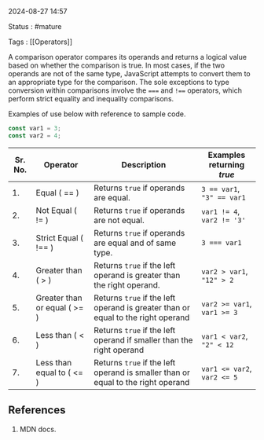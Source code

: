2024-08-27 14:57

Status : #mature 

Tags : [[Operators]]

A comparison operator compares its operands and returns a logical value based on whether the comparison is true.
In most cases, if the two operands are not of the same type, JavaScript attempts to convert them to an appropriate type for the comparison. The sole exceptions to type conversion within comparisons involve the `===` and `!==` operators, which perform strict equality and inequality comparisons.

Examples of use below with reference to sample code. 

```js
const var1 = 3;
const var2 = 4;
```


| Sr. No. | Operator                     | Description                                                                      | Examples returning *true*   |
| ------- | ---------------------------- | -------------------------------------------------------------------------------- | --------------------------- |
| 1.      | Equal ( == )                 | Returns `true` if operands are equal.                                            | `3 == var1`, `"3" == var1`  |
| 2.      | Not Equal ( != )             | Returns `true` if operands are not equal.                                        | `var1 != 4`, `var2 != '3'`  |
| 3.      | Strict Equal ( !== )         | Returns `true` if operands are equal and of same type.                           | `3 === var1`                |
| 4.      | Greater than ( > )           | Returns `true` if the left operand is greater than the right operand.            | `var2 > var1`, `"12" > 2`   |
| 5.      | Greater than or equal ( >= ) | Returns `true` if the left operand is greater than or equal to the right operand | `var2 >= var1`, `var1 >= 3` |
| 6.      | Less than ( < )              | Returns `true` if the left operand if smaller than the right operand             | `var1 < var2`, `"2" < 12`   |
| 7.      | Less than equal to ( <= )    | Returns `true` if the left operand is smaller than or equal to the right operand | `var1 <= var2`, `var2 <= 5` |

## **References** 
1. MDN docs.